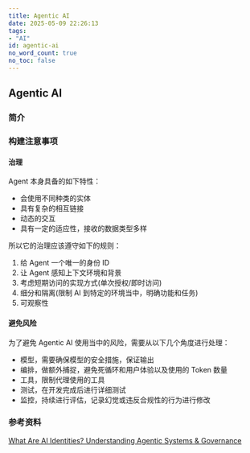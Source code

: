 ```yaml
---
title: ‌Agentic AI
date: 2025-05-09 22:26:13
tags:
- "AI"
id: agentic-ai
no_word_count: true
no_toc: false
---
```


## ‌‌Agentic AI

### 简介

### 构建注意事项

#### 治理

Agent 本身具备的如下特性：

- 会使用不同种类的实体
- 具有复杂的相互链接
- 动态的交互
- 具有一定的适应性，接收的数据类型多样

所以它的治理应该遵守如下的规则：

1. 给 Agent 一个唯一的身份 ID
2. 让 Agent 感知上下文环境和背景
3. 考虑短期访问的实现方式(单次授权/即时访问)
4. 细分和隔离(限制 AI 到特定的环境当中，明确功能和任务)
5. 可观察性

#### 避免风险

为了避免 ‌‌Agentic AI 使用当中的风险，需要从以下几个角度进行处理：

- 模型，需要确保模型的安全措施，保证输出
- 编排，做额外捕捉，避免死循环和用户体验以及使用的 Token 数量
- 工具，限制代理使用的工具
- 测试，在开发完成后进行详细测试
- 监控，持续进行评估，记录幻觉或违反合规性的行为进行修改

### 参考资料

[What Are AI Identities? Understanding Agentic Systems & Governance](https://www.youtube.com/watch?v=AuV62XbiZcw)